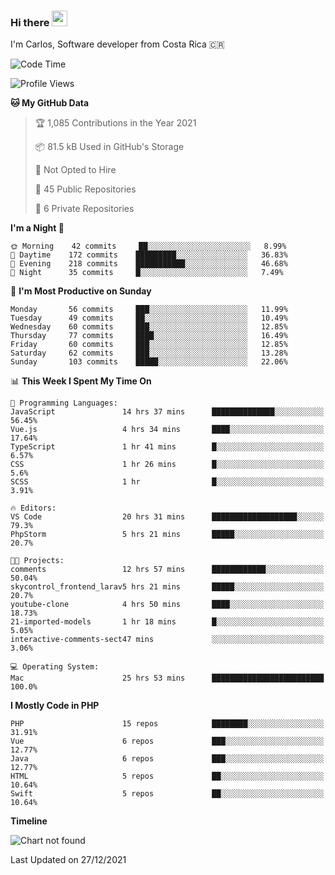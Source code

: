 ### Hi there <img src="https://media.giphy.com/media/hvRJCLFzcasrR4ia7z/giphy.gif" width="25px">

I'm Carlos, Software developer from Costa Rica 🇨🇷

<!--START_SECTION:waka-->
![Code Time](http://img.shields.io/badge/Code%20Time-6%2C198%20hrs%2047%20mins-blue)

![Profile Views](http://img.shields.io/badge/Profile%20Views-0-blue)

**🐱 My GitHub Data** 

> 🏆 1,085 Contributions in the Year 2021
 > 
> 📦 81.5 kB Used in GitHub's Storage 
 > 
> 🚫 Not Opted to Hire
 > 
> 📜 45 Public Repositories 
 > 
> 🔑 6 Private Repositories  
 > 
**I'm a Night 🦉** 

```text
🌞 Morning    42 commits     ██░░░░░░░░░░░░░░░░░░░░░░░   8.99% 
🌆 Daytime    172 commits    █████████░░░░░░░░░░░░░░░░   36.83% 
🌃 Evening    218 commits    ███████████░░░░░░░░░░░░░░   46.68% 
🌙 Night      35 commits     █░░░░░░░░░░░░░░░░░░░░░░░░   7.49%

```
📅 **I'm Most Productive on Sunday** 

```text
Monday       56 commits     ███░░░░░░░░░░░░░░░░░░░░░░   11.99% 
Tuesday      49 commits     ██░░░░░░░░░░░░░░░░░░░░░░░   10.49% 
Wednesday    60 commits     ███░░░░░░░░░░░░░░░░░░░░░░   12.85% 
Thursday     77 commits     ████░░░░░░░░░░░░░░░░░░░░░   16.49% 
Friday       60 commits     ███░░░░░░░░░░░░░░░░░░░░░░   12.85% 
Saturday     62 commits     ███░░░░░░░░░░░░░░░░░░░░░░   13.28% 
Sunday       103 commits    █████░░░░░░░░░░░░░░░░░░░░   22.06%

```


📊 **This Week I Spent My Time On** 

```text
💬 Programming Languages: 
JavaScript               14 hrs 37 mins      ██████████████░░░░░░░░░░░   56.45% 
Vue.js                   4 hrs 34 mins       ████░░░░░░░░░░░░░░░░░░░░░   17.64% 
TypeScript               1 hr 41 mins        █░░░░░░░░░░░░░░░░░░░░░░░░   6.57% 
CSS                      1 hr 26 mins        █░░░░░░░░░░░░░░░░░░░░░░░░   5.6% 
SCSS                     1 hr                █░░░░░░░░░░░░░░░░░░░░░░░░   3.91%

🔥 Editors: 
VS Code                  20 hrs 31 mins      ███████████████████░░░░░░   79.3% 
PhpStorm                 5 hrs 21 mins       █████░░░░░░░░░░░░░░░░░░░░   20.7%

🐱‍💻 Projects: 
comments                 12 hrs 57 mins      ████████████░░░░░░░░░░░░░   50.04% 
skycontrol_frontend_larav5 hrs 21 mins       █████░░░░░░░░░░░░░░░░░░░░   20.7% 
youtube-clone            4 hrs 50 mins       ████░░░░░░░░░░░░░░░░░░░░░   18.73% 
21-imported-models       1 hr 18 mins        █░░░░░░░░░░░░░░░░░░░░░░░░   5.05% 
interactive-comments-sect47 mins             ░░░░░░░░░░░░░░░░░░░░░░░░░   3.06%

💻 Operating System: 
Mac                      25 hrs 53 mins      █████████████████████████   100.0%

```

**I Mostly Code in PHP** 

```text
PHP                      15 repos            ████████░░░░░░░░░░░░░░░░░   31.91% 
Vue                      6 repos             ███░░░░░░░░░░░░░░░░░░░░░░   12.77% 
Java                     6 repos             ███░░░░░░░░░░░░░░░░░░░░░░   12.77% 
HTML                     5 repos             ██░░░░░░░░░░░░░░░░░░░░░░░   10.64% 
Swift                    5 repos             ██░░░░░░░░░░░░░░░░░░░░░░░   10.64%

```


**Timeline**

![Chart not found](https://raw.githubusercontent.com/carum98/carum98/main/charts/bar_graph.png) 


 Last Updated on 27/12/2021
<!--END_SECTION:waka-->

